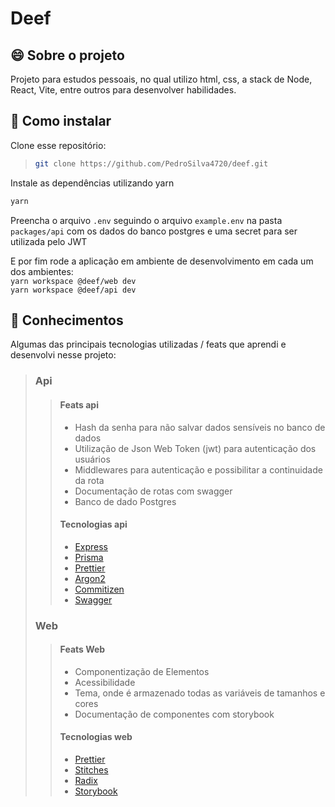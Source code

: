 # Deef

## 😄 Sobre o projeto

Projeto para estudos pessoais, no qual utilizo html, css, a stack de Node, React, Vite, entre outros para desenvolver habilidades.

## 🤔 Como instalar

Clone esse repositório:

> ```bash
>git clone https://github.com/PedroSilva4720/deef.git
> ```

Instale as dependências utilizando yarn

```bash
yarn 
```

Preencha o arquivo ```.env``` seguindo o arquivo ```example.env``` na pasta ```packages/api``` com os dados do banco postgres e uma secret para ser utilizada pelo JWT

E por fim rode a aplicação em ambiente de desenvolvimento em cada um dos ambientes:  
```yarn workspace @deef/web dev```  
```yarn workspace @deef/api dev```

## 🧐 Conhecimentos

Algumas das principais tecnologias utilizadas / feats que aprendi e desenvolvi nesse projeto:

>### Api
>
>> #### Feats api
>>
>> - Hash da senha para não salvar dados sensíveis no banco de dados
>> - Utilização de Json Web Token (jwt) para autenticação dos usuários
>> - Middlewares para autenticação e possibilitar a continuidade da rota
>> - Documentação de rotas com swagger
>> - Banco de dado Postgres  
>>
>> #### Tecnologias api
>>
>> - [Express](https://www.npmjs.com/package/express)
>> - [Prisma](https://www.prisma.io)
>> - [Prettier](https://prettier.io)
>> - [Argon2](https://www.npmjs.com/package/argon2)
>> - [Commitizen](https://www.npmjs.com/package/commitizen)
>> - [Swagger](https://swagger.io)  
>
> ### Web
>
>> #### Feats Web
>>
>> - Componentização de Elementos
>> - Acessibilidade
>> - Tema, onde é armazenado todas as variáveis de tamanhos e cores
>> - Documentação de componentes com storybook  
>>
>> #### Tecnologias web
>>
>> - [Prettier](https://prettier.io)
>> - [Stitches](https://stitches.dev)
>> - [Radix](https://www.radix-ui.com)
>> - [Storybook](https://storybook.js.org)

